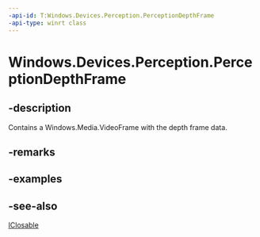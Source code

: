 ```yaml
---
-api-id: T:Windows.Devices.Perception.PerceptionDepthFrame
-api-type: winrt class
---
```


<!-- Class syntax.
public class PerceptionDepthFrame : Windows.Devices.Perception.IPerceptionDepthFrame, Windows.Foundation.IClosable
-->

# Windows.Devices.Perception.PerceptionDepthFrame

## -description
Contains a Windows.Media.VideoFrame with the depth frame data.

## -remarks

## -examples

## -see-also
[IClosable](../windows.foundation/iclosable.md)